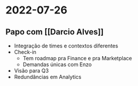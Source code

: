 # 2022-07-26
## Papo com [[Darcio Alves]]
- Integração de times e contextos diferentes
- Check-in
	- Tem roadmap pra Finance e pra Marketplace
	- Demandas únicas com Enzo
- Visão para Q3
- Redundâncias em Analytics
